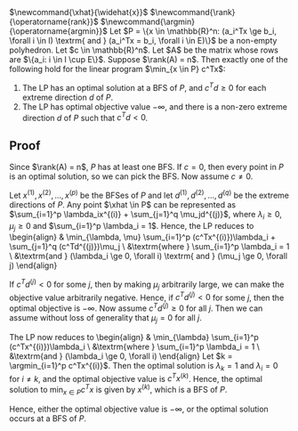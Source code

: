 <span class="invisible">
$\newcommand{\xhat}{\widehat{x}}$
$\newcommand{\rank}{\operatorname{rank}}$
$\newcommand{\argmin}{\operatorname{argmin}}$
</span>
Let $P = \{x \in \mathbb{R}^n: (a_i^Tx \ge b_i, \forall i \in I) \textrm{ and } (a_i^Tx = b_i, \forall i \in E)\}$
be a non-empty polyhedron. Let $c \in \mathbb{R}^n$.
Let $A$ be the matrix whose rows are $\{a_i: i \in I \cup E\}$. Suppose $\rank(A) = n$.
Then exactly one of the following hold for the linear program $\min_{x \in P} c^Tx$:

1.  The LP has an optimal solution at a BFS of $P$,
    and $c^Td \ge 0$ for each extreme direction $d$ of $P$.
2.  The LP has optimal objective value $-\infty$,
    and there is a non-zero extreme direction $d$ of $P$ such that $c^Td < 0$.

## Proof

Since $\rank(A) = n$, $P$ has at least one BFS.
If $c = 0$, then every point in $P$ is an optimal solution, so we can pick the BFS.
Now assume $c \neq 0$.

Let $x^{(1)}, x^{(2)}, \ldots, x^{(p)}$ be the BFSes of $P$
and let $d^{(1)}, d^{(2)}, \ldots, d^{(q)}$ be the extreme directions of $P$.
Any point $\xhat \in P$ can be represented as
$\sum_{i=1}^p \lambda_ix^{(i)} + \sum_{j=1}^q \mu_jd^{(j)}$,
where $\lambda_i \ge 0$, $\mu_j \ge 0$ and $\sum_{i=1}^p \lambda_i = 1$.
Hence, the LP reduces to
\begin{align}
& \min_{\lambda, \mu} \sum_{i=1}^p (c^Tx^{(i)})\lambda_i + \sum_{j=1}^q (c^Td^{(j)})\mu_j
\\ &\textrm{where } \sum_{i=1}^p \lambda_i = 1
\\ &\textrm{and } (\lambda_i \ge 0, \forall i) \textrm{ and } (\mu_j \ge 0, \forall j)
\end{align}

If $c^Td^{(j)} < 0$ for some $j$, then by making $\mu_j$ arbitrarily large,
we can make the objective value arbitrarily negative.
Hence, if $c^Td^{(j)} < 0$ for some $j$, then the optimal objective is $-\infty$.
Now assume $c^Td^{(j)} \ge 0$ for all $j$.
Then we can assume without loss of generality that $\mu_j = 0$ for all $j$.

The LP now reduces to
\begin{align}
& \min_{\lambda} \sum_{i=1}^p (c^Tx^{(i)})\lambda_i
\\ &\textrm{where } \sum_{i=1}^p \lambda_i = 1
\\ &\textrm{and } (\lambda_i \ge 0, \forall i)
\end{align}
Let $k = \argmin_{i=1}^p c^Tx^{(i)}$.
Then the optimal solution is $\lambda_k = 1$ and $\lambda_i = 0$ for $i \neq k$,
and the optimal objective value is $c^Tx^{(k)}$.
Hence, the optimal solution to $\min_{x \in P} c^Tx$ is given by $x^{(k)}$,
which is a BFS of $P$.

Hence, either the optimal objective value is $-\infty$,
or the optimal solution occurs at a BFS of $P$.

